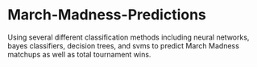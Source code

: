 # March-Madness-Predictions

Using several different classification methods including neural networks, bayes classifiers, decision trees, and svms to predict March Madness matchups as well as total tournament wins.
